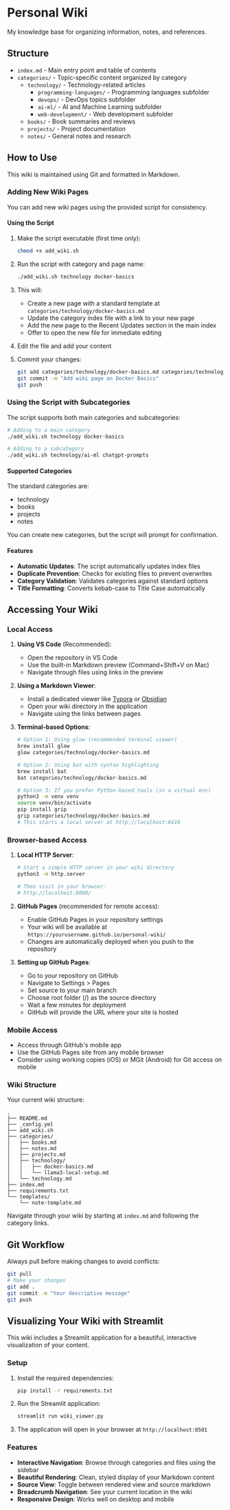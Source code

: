 # Personal Wiki

My knowledge base for organizing information, notes, and references.

## Structure

- `index.md` - Main entry point and table of contents
- `categories/` - Topic-specific content organized by category
  - `technology/` - Technology-related articles
    - `programming-languages/` - Programming languages subfolder
    - `devops/` - DevOps topics subfolder
    - `ai-ml/` - AI and Machine Learning subfolder
    - `web-development/` - Web development subfolder
  - `books/` - Book summaries and reviews
  - `projects/` - Project documentation
  - `notes/` - General notes and research

## How to Use

This wiki is maintained using Git and formatted in Markdown.

### Adding New Wiki Pages

You can add new wiki pages using the provided script for consistency.

#### Using the Script

1. Make the script executable (first time only):
   ```bash
   chmod +x add_wiki.sh
   ```

2. Run the script with category and page name:
   ```bash
   ./add_wiki.sh technology docker-basics
   ```

3. This will:
   - Create a new page with a standard template at `categories/technology/docker-basics.md`
   - Update the category index file with a link to your new page
   - Add the new page to the Recent Updates section in the main index
   - Offer to open the new file for immediate editing

4. Edit the file and add your content

5. Commit your changes:
   ```bash
   git add categories/technology/docker-basics.md categories/technology.md index.md
   git commit -m "Add wiki page on Docker Basics"
   git push
   ```

### Using the Script with Subcategories

The script supports both main categories and subcategories:

```bash
# Adding to a main category
./add_wiki.sh technology docker-basics

# Adding to a subcategory
./add_wiki.sh technology/ai-ml chatgpt-prompts
```

#### Supported Categories

The standard categories are:
- technology
- books
- projects
- notes

You can create new categories, but the script will prompt for confirmation.

#### Features

- **Automatic Updates**: The script automatically updates index files
- **Duplicate Prevention**: Checks for existing files to prevent overwrites
- **Category Validation**: Validates categories against standard options
- **Title Formatting**: Converts kebab-case to Title Case automatically

## Accessing Your Wiki

### Local Access

1. **Using VS Code** (Recommended):
   - Open the repository in VS Code
   - Use the built-in Markdown preview (Command+Shift+V on Mac)
   - Navigate through files using links in the preview

2. **Using a Markdown Viewer**:
   - Install a dedicated viewer like [Typora](https://typora.io/) or [Obsidian](https://obsidian.md/)
   - Open your wiki directory in the application
   - Navigate using the links between pages

3. **Terminal-based Options**:
   ```bash
   # Option 1: Using glow (recommended terminal viewer)
   brew install glow
   glow categories/technology/docker-basics.md
   
   # Option 2: Using bat with syntax highlighting
   brew install bat
   bat categories/technology/docker-basics.md
   
   # Option 3: If you prefer Python-based tools (in a virtual env)
   python3 -m venv venv
   source venv/bin/activate
   pip install grip
   grip categories/technology/docker-basics.md
   # This starts a local server at http://localhost:6419
   ```

### Browser-based Access

1. **Local HTTP Server**:
   ```bash
   # Start a simple HTTP server in your wiki directory
   python3 -m http.server
   
   # Then visit in your browser:
   # http://localhost:8000/
   ```

2. **GitHub Pages** (recommended for remote access):
   - Enable GitHub Pages in your repository settings
   - Your wiki will be available at `https://yourusername.github.io/personal-wiki/`
   - Changes are automatically deployed when you push to the repository

3. **Setting up GitHub Pages**:
   - Go to your repository on GitHub
   - Navigate to Settings > Pages
   - Set source to your main branch
   - Choose root folder (/) as the source directory
   - Wait a few minutes for deployment
   - GitHub will provide the URL where your site is hosted

### Mobile Access

- Access through GitHub's mobile app
- Use the GitHub Pages site from any mobile browser
- Consider using working copies (iOS) or MGit (Android) for Git access on mobile

### Wiki Structure

Your current wiki structure:
```
.
├── README.md
├── _config.yml
├── add_wiki.sh
├── categories/
│   ├── books.md
│   ├── notes.md
│   ├── projects.md
│   ├── technology/
│   │   ├── docker-basics.md
│   │   └── llama3-local-setup.md
│   └── technology.md
├── index.md
├── requirements.txt
└── templates/
    └── note-template.md
```

Navigate through your wiki by starting at `index.md` and following the category links.

## Git Workflow

Always pull before making changes to avoid conflicts:

```bash
git pull
# Make your changes
git add .
git commit -m "Your descriptive message"
git push
```

## Visualizing Your Wiki with Streamlit

This wiki includes a Streamlit application for a beautiful, interactive visualization of your content.

### Setup

1. Install the required dependencies:
   ```bash
   pip install -r requirements.txt
   ```

2. Run the Streamlit application:
   ```bash
   streamlit run wiki_viewer.py
   ```

3. The application will open in your browser at `http://localhost:8501`

### Features

- **Interactive Navigation**: Browse through categories and files using the sidebar
- **Beautiful Rendering**: Clean, styled display of your Markdown content
- **Source View**: Toggle between rendered view and source markdown
- **Breadcrumb Navigation**: See your current location in the wiki
- **Responsive Design**: Works well on desktop and mobile
